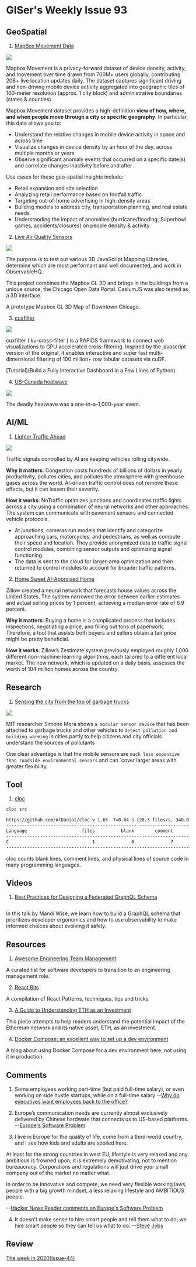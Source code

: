 # GISer's Weekly Issue 93

## GeoSpatial

1. [MapBox Movement Data](https://www.mapbox.com/movement-data)

![](https://assets.website-files.com/5e832e12eb7ca02ee9064d42/5f029f24c2278905f35b7e28_mall-case-study0.white.svg)

Mapbox Movement is a privacy-forward dataset of device density, activity, and movement over time drawn from 700M+ users globally, contributing 20B+ live location updates daily. The dataset captures significant driving and non-driving mobile device activity aggregated into geographic tiles of 100-meter resolution (approx. 1 city block) and administrative boundaries (states & counties).

Mapbox Movement dataset provides a high-definition **view of how, where, and when people move through a city or specific geography**. In particular, this data allows you to:

- Understand the relative changes in mobile device activity in space and across time
- Visualize changes in device density by an hour of the day, across multiple months or years
- Observe significant anomaly events that occurred on a specific date(s) and correlate changes inactivity before and after

Use cases for these geo-spatial insights include:

- Retail expansion and site selection
- Analyzing retail performance based on footfall traffic
- Targeting out-of-home advertising in high-density areas
- Building models to address city, transportation planning, and real estate needs
- Understanding the impact of anomalies (hurricane/flooding, Superbowl games, accidents/closures) on people density & activity

2. [Live Air Quality Sensors](https://observablehq.com/@location-artistry/downtown-chicago-3d-buildings?ui=next)

![](https://static.observableusercontent.com/thumbnail/d1545b5a8b91e5fbdf23237f85e5c01c2d6320fa2a3a08af442bfd462591eb20.jpg)

The purpose is to test out various 3D JavaScript Mapping Libraries, determine which are most performant and well documented, and work in ObservableHQ.

This project combines the Mapbox GL 3D and brings in the buildings from a unique source, the Chicago Open Data Portal. CesiumJS was also tested as a 3D interface.

A prototype Mapbox GL 3D Map of Downtown Chicago.

3. [cuxfilter](https://github.com/rapidsai/cuxfilter)

![](https://github.com/rapidsai/cuxfilter/raw/branch-21.08/docs/_images/demo.gif)

cuxfilter ( ku-cross-filter ) is a RAPIDS framework to connect web visualizations to GPU accelerated cross-filtering. Inspired by the javascript version of the original, it enables interactive and super fast multi-dimensional filtering of 100 million+ row tabular datasets via cuDF.

[Tutorial](Build a Fully Interactive Dashboard in a Few Lines of Python)

4. [US-Canada heatwave](https://www.bbc.com/news/science-environment-57751918)

![](https://cdn.beekka.com/blogimg/asset/202107/bg2021070815.jpg)

The deadly heatwave was a one-in-a-1,000-year event.

## AI/ML

1. [Lighter Traffic Ahead](https://read.deeplearning.ai/the-batch/issue-99/)

![](https://dl-staging-website.ghost.io/content/images/2021/07/NOTRAFFIC-REVISED.gif)

Traffic signals controlled by AI are keeping vehicles rolling citywide.

**Why it matters**: Congestion costs hundreds of billions of dollars in yearly productivity, pollutes cities, and pollutes the atmosphere with greenhouse gases across the world. AI-driven traffic control does not remove these effects, but it can lessen their severity.

**How it works**: NoTraffic optimizes junctions and coordinates traffic lights across a city using a combination of neural networks and other approaches. The system can communicate with pavement sensors and connected vehicle protocols.

- At junctions, cameras run models that identify and categorize approaching cars, motorcycles, and pedestrians, as well as compute their speed and location.
  They provide anonymized data to traffic signal control modules, combining sensor outputs and optimizing signal functioning.
- The data is sent to the cloud for larger-area optimization and then returned to control modules to account for broader traffic patterns.

2. [Home Sweet AI-Appraised Home](https://read.deeplearning.ai/the-batch/issue-99/)

Zillow created a neural network that forecasts house values across the United States. The system narrowed the error between earlier estimates and actual selling prices by 1 percent, achieving a median error rate of 6.9 percent.

**Why it matters**: Buying a home is a complicated process that includes inspections, negotiating a price, and filling out tons of paperwork. Therefore, a tool that assists both buyers and sellers obtain a fair price might be pretty beneficial.

**How it works**: Zillow’s Zestimate system previously employed roughly 1,000 different non-machine-learning algorithms, each tailored to a different local market. The new network, which is updated on a daily basis, assesses the worth of 104 million homes across the country.

## Research

1. [Sensing the city from the top of garbage trucks](https://www.fierceelectronics.com/electronics/sensing-city-from-top-garbage-trucks?mrkid=168096592)

![](https://qtxasset.com/styles/breakpoint_xl_880px_w/s3/fierceelectronics/1624986211/city%20scanner%20MIT%20researcher%20Simone%20Mora.png?e6iqQ5haghjMZUUPCJOCx4LzrIqNWOxO&itok=vBpZhR-v)

MIT researcher Simone Mora shows `a modular sensor device` that has been attached to garbage trucks and other vehicles to `detect pollution and building warming` in cities partly to help citizens and city officials understand the sources of pollutants

One clear advantage is that the mobile sensors are `much less expensive than roadside environmental sensors` and can `cover larger areas with greater flexibility.

## Tool

1. [cloc](https://github.com/AlDanial/cloc#quick-start-)

```sh
cloc src

https://github.com/AlDanial/cloc v 1.65  T=0.04 s (28.3 files/s, 340.0 lines/s)
-------------------------------------------------------------------------------
Language                     files          blank        comment           code
-------------------------------------------------------------------------------
C                                1              0              7              5
-------------------------------------------------------------------------------
```

cloc counts blank lines, comment lines, and physical lines of source code in many programming languages.

## Videos

1. [Best Practices for Designing a Federated GraphQL Schema](https://www.youtube.com/watch?v=xYb32CFsY8U)

![]()

In this talk by Mandi Wise, we learn how to build a GraphQL schema that prioritizes developer ergonomics and how to use observability to make informed choices about evolving it safely.

## Resources

1. [Awesome Engineering Team Management](https://github.com/kdeldycke/awesome-engineering-team-management)

A curated list for software developers to transition to an engineering management role.

2. [React Bits](https://github.com/vasanthk/react-bits)

A compilation of React Patterns, techniques, tips and tricks.

3. [A Guide to Understanding ETH as an Investment](https://medium.com/dragonfly-research/a-guide-to-understanding-eth-as-an-investment-6f0f393db591)

This piece attempts to help readers understand the potential impact of the Ethereum network and its native asset, ETH, as an investment.

4. [Docker Compose: an excellent way to set up a dev environment](https://jvns.ca/blog/2021/01/04/docker-compose-is-nice/)

A blog about using Docker Compose for a dev environment here, not using it in production.

## Comments

1.  Some employees working part-time (but paid full-time salary), or even working on side hustle startups, while on a full-time salary
    --[Why do executives want employees back to the office?](https://twitter.com/jowyang/status/1402383567498321922)

2.  Europe’s communication needs are currently almost exclusively delivered by Chinese hardware that connects us to US-based platforms.
    --[Europe's Software Problem](https://berthub.eu/articles/posts/europes-software-problem/)

3.  I live in Europe for the quality of life, come from a third-world country, and I see how kids and adults are spoiled here.

At least for the strong countries in west EU, lifestyle is very relaxed and any ambitious is frowned upon, it is extremely demotivating, not to mention bureaucracy. Corporations and regulations will just drive your small company out of the market no matter what.

In order to be innovative and compete, we need very flexible working laws, people with a big growth mindset, a less relaxing lifestyle and AMBITIOUS people.

--[Hacker News Reader comments on Europe's Software Problem](https://news.ycombinator.com/item?id=27514512)

4. It doesn’t make sense to hire smart people and tell them what to do; we hire smart people so they can tell us what to do.
   --[Steve Jobs](https://betterprogramming.pub/10-admirable-attributes-of-a-great-technical-lead-251d13a8843b)

## Review

[The week in 2020(Issue-44)](https://github.com/lkcozy/weekly/blob/master/docs/2020/issue-44.md)
